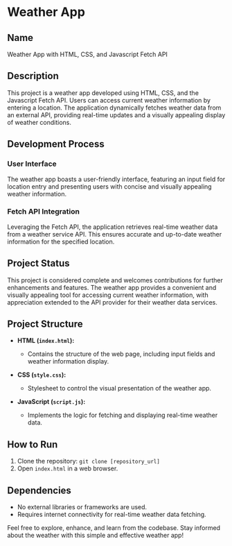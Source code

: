 # Weather App

## Name
Weather App with HTML, CSS, and Javascript Fetch API

## Description
This project is a weather app developed using HTML, CSS, and the Javascript Fetch API. Users can access current weather information by entering a location. The application dynamically fetches weather data from an external API, providing real-time updates and a visually appealing display of weather conditions.

## Development Process

### User Interface
The weather app boasts a user-friendly interface, featuring an input field for location entry and presenting users with concise and visually appealing weather information.

### Fetch API Integration
Leveraging the Fetch API, the application retrieves real-time weather data from a weather service API. This ensures accurate and up-to-date weather information for the specified location.

## Project Status

This project is considered complete and welcomes contributions for further enhancements and features. The weather app provides a convenient and visually appealing tool for accessing current weather information, with appreciation extended to the API provider for their weather data services.

## Project Structure

- **HTML (`index.html`):**
  - Contains the structure of the web page, including input fields and weather information display.

- **CSS (`style.css`):**
  - Stylesheet to control the visual presentation of the weather app.

- **JavaScript (`script.js`):**
  - Implements the logic for fetching and displaying real-time weather data.

## How to Run

1. Clone the repository: `git clone [repository_url]`
2. Open `index.html` in a web browser.

## Dependencies

- No external libraries or frameworks are used.
- Requires internet connectivity for real-time weather data fetching.

Feel free to explore, enhance, and learn from the codebase. Stay informed about the weather with this simple and effective weather app!

